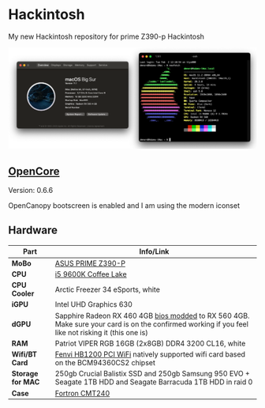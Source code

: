 # Hackintosh
My new Hackintosh repository for prime Z390-p Hackintosh

![SysInfo](https://github.com/DMNerd/Hackintosh/blob/main/Extra/Screenshots/Info.png)

## [OpenCore](https://github.com/acidanthera/OpenCorePkg/releases) 

Version: 0.6.6

OpenCanopy bootscreen is enabled and I am using the modern iconset

## Hardware 
| Part | Info/Link |
| --- | --- |
| **MoBo** | [ASUS PRIME Z390-P](https://www.asus.com/cz/Motherboards-Components/Motherboards/All-series/PRIME-Z390-P/) |
| **CPU** | [i5 9600K Coffee Lake](https://ark.intel.com/content/www/us/en/ark/products/134896/intel-core-i5-9600k-processor-9m-cache-up-to-4-60-ghz.html) |
| **CPU Cooler** | Arctic Freezer 34 eSports, white|
| **iGPU** |  Intel UHD Graphics 630 |
| **dGPU** | Sapphire Radeon RX 460 4GB [bios modded](https://www.overclock.net/forum/67-amd/1633317-wip-rx460-rx560-conversion-pack-asus-gigabyte-msi-powercolor-sapphire-xfx.html "bios modded") to RX 560 4GB. Make sure your card is on the confirmed working if you feel like not risking it (this one is) |
| **RAM** | Patriot VIPER RGB 16GB (2x8GB) DDR4 3200 CL16, white|
| **Wifi/BT Card** | [Fenvi HB1200 PCI WiFi](https://www.aliexpress.com/item/33034394024.html?spm=a2g0s.9042311.0.0.69f64c4dVPLsGp) natively supported wifi card based on the BCM94360CS2 chipset |
| **Storage for MAC** | 250gb Crucial Balistix SSD and 250gb Samsung 950 EVO + Seagate 1TB HDD and Seagate Barracuda 1TB HDD in raid 0|
| **Case** | [Fortron CMT240](https://www.fsp-europe.com/CS/cmt240/) |

